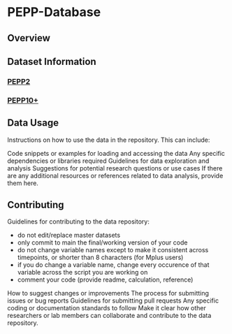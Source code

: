 # PEPP-Database
## Overview

## Dataset Information
### [PEPP2](PEPP2/README.md)
### [PEPP10+](PEPP10+/README.md)

## Data Usage
Instructions on how to use the data in the repository. This can include:

Code snippets or examples for loading and accessing the data
Any specific dependencies or libraries required
Guidelines for data exploration and analysis
Suggestions for potential research questions or use cases
If there are any additional resources or references related to data analysis, provide them here.

## Contributing
Guidelines for contributing to the data repository:
- do not edit/replace master datasets
- only commit to main the final/working version of your code
- do not change variable names except to make it consistent across timepoints, or shorter than 8 characters (for Mplus users)
- if you do change a variable name, change every occurence of that variable across the script you are working on
- comment your code (provide readme, calculation, reference)

How to suggest changes or improvements
The process for submitting issues or bug reports
Guidelines for submitting pull requests
Any specific coding or documentation standards to follow
Make it clear how other researchers or lab members can collaborate and contribute to the data repository.
